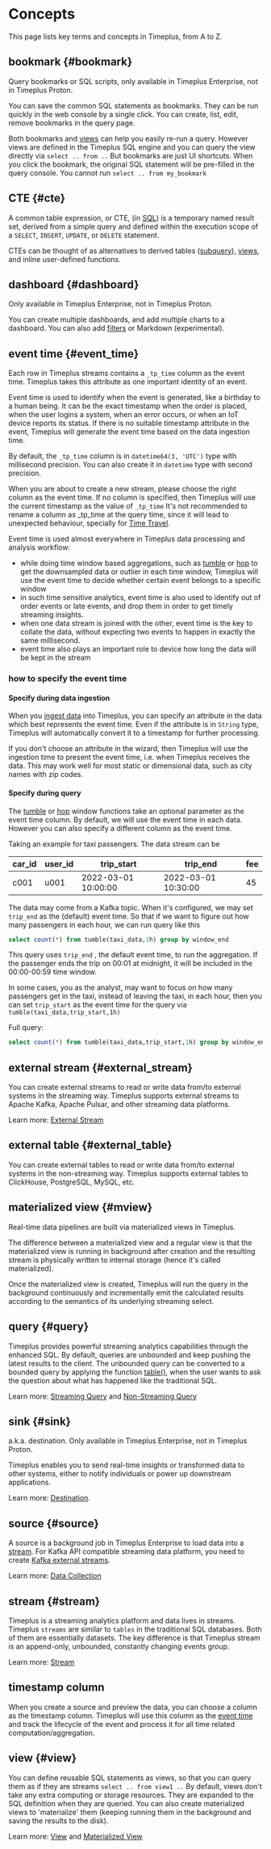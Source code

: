 # Concepts

This page lists key terms and concepts in Timeplus, from A to Z.

## bookmark {#bookmark}

Query bookmarks or SQL scripts, only available in Timeplus Enterprise, not in Timeplus Proton.

You can save the common SQL statements as bookmarks. They can be run quickly in the web console by a single click. You can create, list, edit, remove bookmarks in the query page.

Both bookmarks and [views](/glossary#view) can help you easily re-run a query. However views are defined in the Timeplus SQL engine and you can query the view directly via `select .. from ..` But bookmarks are just UI shortcuts. When you click the bookmark, the original SQL statement will be pre-filled in the query console. You cannot run `select .. from my_bookmark`



## CTE {#cte}

A common table expression, or CTE, (in [SQL](https://en.wikipedia.org/wiki/SQL)) is a temporary named result set, derived from a simple query and defined within the execution scope of a `SELECT`, `INSERT`, `UPDATE`, or `DELETE` statement.

CTEs can be thought of as alternatives to derived tables ([subquery](https://en.wikipedia.org/wiki/Subquery)), [views](https://en.wikipedia.org/wiki/View_(database)), and inline user-defined functions.

## dashboard {#dashboard}

Only available in Timeplus Enterprise, not in Timeplus Proton.

You can create multiple dashboards, and add multiple charts to a dashboard. You can also add [filters](/viz#filter) or Markdown (experimental).

## event time {#event_time}

Each row in Timeplus streams contains a `_tp_time` column as the event time. Timeplus takes this attribute as one important identity of an event.

Event time is used to identify when the event is generated, like a birthday to a human being. It can be the exact timestamp when the order is placed, when the user logins a system, when an error occurs, or when an IoT device reports its status. If there is no suitable timestamp attribute in the event, Timeplus will generate the event time based on the data ingestion time.

By default, the `_tp_time` column is in `datetime64(3, 'UTC')` type with millisecond precision. You can also create it in `datetime` type with second precision.

When you are about to create a new stream, please choose the right column as the event time. If no column is specified, then Timeplus will use the current timestamp as the value of `_tp_time` It's not recommended to rename a column as \_tp_time at the query time, since it will lead to unexpected behaviour, specially for [Time Travel](/usecases#s-time-travel).

Event time is used almost everywhere in Timeplus data processing and analysis workflow:

- while doing time window based aggregations, such as [tumble](/functions_for_streaming#tumble) or [hop](/functions_for_streaming#hop) to get the downsampled data or outlier in each time window, Timeplus will use the event time to decide whether certain event belongs to a specific window
- in such time sensitive analytics, event time is also used to identify out of order events or late events, and drop them in order to get timely streaming insights.
- when one data stream is joined with the other, event time is the key to collate the data, without expecting two events to happen in exactly the same millisecond.
- event time also plays an important role to device how long the data will be kept in the stream

### how to specify the event time

#### Specify during data ingestion

When you [ingest data](/connect-data-in) into Timeplus, you can specify an attribute in the data which best represents the event time. Even if the attribute is in `String` type, Timeplus will automatically convert it to a timestamp for further processing.

If you don't choose an attribute in the wizard, then Timeplus will use the ingestion time to present the event time, i.e. when Timeplus receives the data. This may work well for most static or dimensional data, such as city names with zip codes.

#### Specify during query

The [tumble](/functions_for_streaming#tumble) or [hop](/functions_for_streaming#hop) window functions take an optional parameter as the event time column. By default, we will use the event time in each data. However you can also specify a different column as the event time.

Taking an example for taxi passengers. The data stream can be

| car_id | user_id | trip_start          | trip_end            | fee |
| ------ | ------- | ------------------- | ------------------- | --- |
| c001   | u001    | 2022-03-01 10:00:00 | 2022-03-01 10:30:00 | 45  |

The data may come from a Kafka topic. When it's configured, we may set `trip_end` as the (default) event time. So that if we want to figure out how many passengers in each hour, we can run query like this

```sql
select count(*) from tumble(taxi_data,1h) group by window_end
```

This query uses `trip_end` , the default event time, to run the aggregation. If the passenger ends the trip on 00:01 at midnight, it will be included in the 00:00-00:59 time window.

In some cases, you as the analyst, may want to focus on how many passengers get in the taxi, instead of leaving the taxi, in each hour, then you can set `trip_start` as the event time for the query via `tumble(taxi_data,trip_start,1h)`

Full query:

```sql
select count(*) from tumble(taxi_data,trip_start,1h) group by window_end
```


## external stream {#external_stream}

You can create external streams to read or write data from/to external systems in the streaming way. Timeplus supports external streams to Apache Kafka, Apache Pulsar, and other streaming data platforms.

Learn more: [External Stream](/external-stream)

## external table {#external_table}
You can create external tables to read or write data from/to external systems in the non-streaming way. Timeplus supports external tables to ClickHouse, PostgreSQL, MySQL, etc.


## materialized view {#mview}

Real-time data pipelines are built via materialized views in Timeplus.

The difference between a materialized view and a regular view is that the materialized view is running in background after creation and the resulting stream is physically written to internal storage (hence it's called materialized).

Once the materialized view is created, Timeplus will run the query in the background continuously and incrementally emit the calculated results according to the semantics of its underlying streaming select.

## query {#query}

Timeplus provides powerful streaming analytics capabilities through the enhanced SQL. By default, queries are unbounded and keep pushing the latest results to the client. The unbounded query can be converted to a bounded query by applying the function [table()](/functions_for_streaming#table), when the user wants to ask the question about what has happened like the traditional SQL.

Learn more: [Streaming Query](/streaming-query) and [Non-Streaming Query](/historical-query)

## sink {#sink}

a.k.a. destination. Only available in Timeplus Enterprise, not in Timeplus Proton.

Timeplus enables you to send real-time insights or transformed data to other systems, either to notify individuals or power up downstream applications.

Learn more: [Destination](/send-data-out).

## source {#source}

A source is a background job in Timeplus Enterprise to load data into a [stream](#stream). For Kafka API compatible streaming data platform, you need to create [Kafka external streams](/kafka-source).

Learn more: [Data Collection](/connect-data-in)

## stream {#stream}

Timeplus is a streaming analytics platform and data lives in streams. Timeplus `streams` are similar to `tables` in the traditional SQL databases. Both of them are essentially datasets. The key difference is that Timeplus stream is an append-only, unbounded, constantly changing events group.

Learn more: [Stream](/working-with-streams)

## timestamp column

When you create a source and preview the data, you can choose a column as the timestamp column. Timeplus will use this column as the [event time](/glossary#event_time) and track the lifecycle of the event and process it for all time related computation/aggregation.

## view {#view}

You can define reusable SQL statements as views, so that you can query them as if they are streams `select .. from view1 ..` By default, views don't take any extra computing or storage resources. They are expanded to the SQL definition when they are queried. You can also create materialized views to 'materialize' them (keeping running them in the background and saving the results to the disk).

Learn more: [View](/materialized-view) and [Materialized View](/materialized-view)
